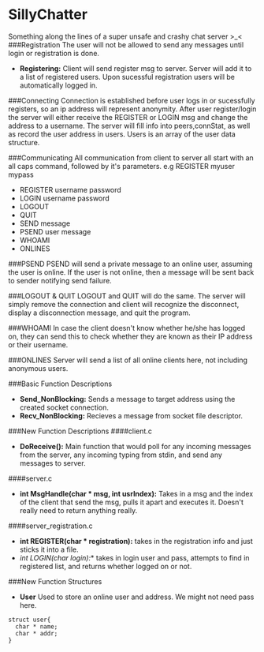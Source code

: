 # SillyChatter
Something along the lines of a super unsafe and crashy chat server >_&lt;
###Registration
The user will not be allowed to send any messages until login or registration is done. 
- **Registering:** Client will send register msg to server. Server will add it to a list of registered users. Upon sucessful registration users will be automatically logged in.

###Connecting
Connection is established before user logs in or sucessfully registers, so an ip address will represent anonymity. After user register/login the server will either receive the REGISTER or LOGIN msg and change the address to a username. The server will fill info into peers,connStat, as well as record the user address in users. Users is an array of the user data structure.

###Communicating
All communication from client to server all start with an all caps command, followed by it's parameters.
e.g REGISTER myuser mypass
- REGISTER username password
- LOGIN username password
- LOGOUT
- QUIT
- SEND message
- PSEND user message
- WHOAMI
- ONLINES

###PSEND
PSEND will send a private message to an online user, assuming the user is online. If the user is not online, then a message will be sent back to sender notifying send failure.

###LOGOUT & QUIT
LOGOUT and QUIT will do the same. The server will simply remove the connection and client will recognize the disconnect, display a disconnection message, and quit the program.

###WHOAMI
In case the client doesn't know whether he/she has logged on, they can send this to check whether they are known as their IP address or their username.

###ONLINES
Server will send a list of all online clients here, not including anonymous users.

###Basic Function Descriptions
- **Send_NonBlocking:** Sends a message to target address using the created socket connection.
- **Recv_NonBlocking:** Recieves a message from socket file descriptor.

###New Function Descriptions
####client.c
- **DoReceive():** Main function that would poll for any incoming messages from the server, any incoming typing from stdin, and send any messages to server.

####server.c
- **int MsgHandle(char * msg, int usrIndex):** Takes in a msg and the index of the client that send the msg, pulls it apart and executes it. Doesn't really need to return anything really.

####server_registration.c
- **int REGISTER(char * registration):** takes in the registration info and just sticks it into a file.
- **int LOGIN(char* login):** takes in login user and pass, attempts to find in registered list, and returns whether logged on or not.

###New Function Structures
- **User** Used to store an online user and address. We might not need pass here.
```
struct user{
  char * name;
  char * addr;
}
```

